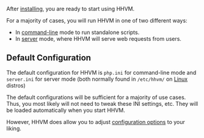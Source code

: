 After [installing](../installation/introduction.md), you are ready to start using HHVM.

For a majority of cases, you will run HHVM in one of two different ways:

* In [command-line](./command-line.md) mode to run standalone scripts.
* In [server](./server.md) mode, where HHVM will serve web requests from users.

## Default Configuration

The default configuration for HHVM is `php.ini` for command-line mode and `server.ini` for server mode (both normally found in `/etc/hhvm/` on [Linux](../installation/linux.md) distros) 

The default configurations will be sufficient for a majority of use cases. Thus, you most likely will not need to tweak these INI settings, etc. They will be loaded automatically when you start HHVM.

However, HHVM does allow you to adjust [configuration options](../configuration/introduction.md) to your liking.
